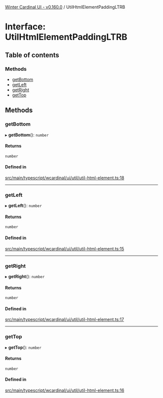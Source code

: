 [Winter Cardinal UI - v0.160.0](../index.md) / UtilHtmlElementPaddingLTRB

# Interface: UtilHtmlElementPaddingLTRB

## Table of contents

### Methods

- [getBottom](UtilHtmlElementPaddingLTRB.md#getbottom)
- [getLeft](UtilHtmlElementPaddingLTRB.md#getleft)
- [getRight](UtilHtmlElementPaddingLTRB.md#getright)
- [getTop](UtilHtmlElementPaddingLTRB.md#gettop)

## Methods

### getBottom

▸ **getBottom**(): `number`

#### Returns

`number`

#### Defined in

[src/main/typescript/wcardinal/ui/util/util-html-element.ts:18](https://github.com/winter-cardinal/winter-cardinal-ui/blob/v0.160.0/src/main/typescript/wcardinal/ui/util/util-html-element.ts#L18)

___

### getLeft

▸ **getLeft**(): `number`

#### Returns

`number`

#### Defined in

[src/main/typescript/wcardinal/ui/util/util-html-element.ts:15](https://github.com/winter-cardinal/winter-cardinal-ui/blob/v0.160.0/src/main/typescript/wcardinal/ui/util/util-html-element.ts#L15)

___

### getRight

▸ **getRight**(): `number`

#### Returns

`number`

#### Defined in

[src/main/typescript/wcardinal/ui/util/util-html-element.ts:17](https://github.com/winter-cardinal/winter-cardinal-ui/blob/v0.160.0/src/main/typescript/wcardinal/ui/util/util-html-element.ts#L17)

___

### getTop

▸ **getTop**(): `number`

#### Returns

`number`

#### Defined in

[src/main/typescript/wcardinal/ui/util/util-html-element.ts:16](https://github.com/winter-cardinal/winter-cardinal-ui/blob/v0.160.0/src/main/typescript/wcardinal/ui/util/util-html-element.ts#L16)
